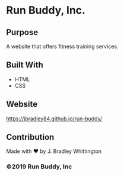 # Run Buddy, Inc.

## Purpose
A website that offers fitness training services.

## Built With
* HTML
* CSS

## Website
https://jbradley84.github.io/run-buddy/

## Contribution
Made with ❤️ by J. Bradley Whittington

### ©️2019 Run Buddy, Inc 
